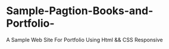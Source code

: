 # Sample-Pagtion-Books-and-Portfolio-
A Sample Web Site For Portfolio  Using Html &amp;&amp; CSS Responsive
